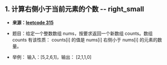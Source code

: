 ## 1. 计算右侧小于当前元素的个数 -- right_small

- **来源：[leetcode 315](https://leetcode-cn.com/problems/count-of-smaller-numbers-after-self/)**
- 题目：给定一个整数数组 nums，按要求返回一个新数组 counts。数组 counts 有该性质： counts[i] 的值是  nums[i] 右侧小于 nums[i] 的元素的数量。

- 举例： 输入：[5,2,6,1]，输出： [2,1,1,0] 